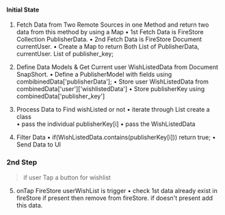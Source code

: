 #### Initial State

1. Fetch Data from Two Remote Sources in one Method and return two data from this method by using a Map
	•	1st Fetch Data is  FireStore Collection PublisherData.
	•	2nd Fetch Data is FireStore Document currentUser.
        •    Create a Map to return Both List of PublisherData, currentUser. List of publisher_key;

2. Define Data Models & Get Current user WishListedData from Document SnapShort.
	•	Define a PublisherModel with fields using combibinedData['publisherData'];
	•	Store user WishListedData  from combinedData['user']['wishlistedData'] 
	•	Store publisherKey using combinedData['publisher_key']

3. Process Data to Find wishListed or not
	•	iterate  through List<PublisherModel> create a class  
		•	pass the individual publisherKey[i]
		•	pass the WishListedData 

4. Filter Data
	• if(WishListedData.contains(publisherKey[i])) return true;
    • Send  Data to UI

### 2nd Step
> if user Tap a button for wishlist 

5. onTap FireStore userWishList is trigger 
 • check 1st data already exist in fireStore if present then remove from fireStore. if doesn't present add this data.
	
